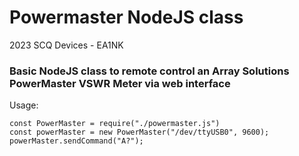 # Powermaster NodeJS class

2023 SCQ Devices - EA1NK

### Basic NodeJS class to remote control an Array Solutions PowerMaster VSWR Meter via web interface

Usage:
```
const PowerMaster = require("./powermaster.js")
const powerMaster = new PowerMaster("/dev/ttyUSB0", 9600);
powerMaster.sendCommand("A?");
```
